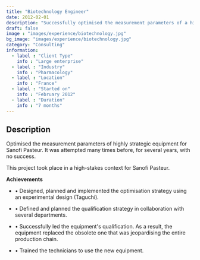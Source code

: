 ```yaml
---
title: "Biotechnology Engineer"
date: 2012-02-01
description: "Successfully optimised the measurement parameters of a highly strategic equipment for Sanofi Pasteur"
draft: false
image : "images/experience/biotechnology.jpg"
bg_image: "images/experience/biotechnology.jpg"
category: "Consulting"
information:
  - label : "Client Type"
    info : "Large enterprise"
  - label : "Industry"
    info : "Pharmacology"  
  - label : "Location"
    info : "France"
  - label : "Started on"
    info : "February 2012"
  - label : "Duration"
    info : "7 months"
---
```

## Description

Optimised the measurement parameters of highly strategic equipment for Sanofi Pasteur. It was attempted many times before, for several years, with no success.

This project took place in a high-stakes context for Sanofi Pasteur.

**Achievements**
- • Designed, planned and implemented the optimisation strategy using an experimental design (Taguchi).

- • Defined and planned the qualification strategy in collaboration with several departments.
- • Successfully led the equipment's qualification. As a result, the equipment replaced the obsolete one that was jeopardising the entire production chain.
- • Trained the technicians to use the new equipment.
